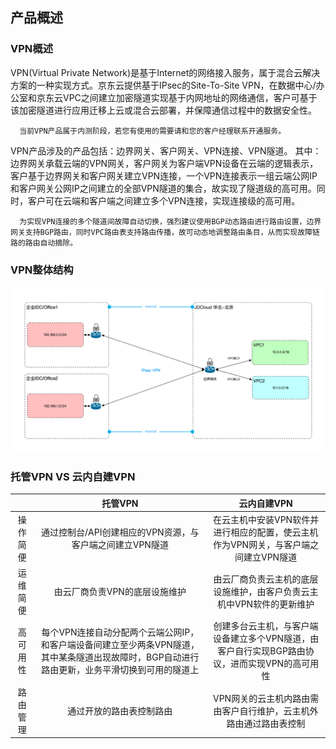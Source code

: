 ## 产品概述

### VPN概述

VPN(Virtual Private Network)是基于Internet的网络接入服务，属于混合云解决方案的一种实现方式。京东云提供基于IPsec的Site-To-Site VPN，在数据中心/办公室和京东云VPC之间建立加密隧道实现基于内网地址的网络通信，客户可基于该加密隧道进行应用迁移上云或混合云部署，并保障通信过程中的数据安全性。<br/>

```
  当前VPN产品属于内测阶段，若您有使用的需要请和您的客户经理联系开通服务。
```

VPN产品涉及的产品包括：边界网关、客户网关、VPN连接、VPN隧道。
其中：边界网关承载云端的VPN网关，客户网关为客户端VPN设备在云端的逻辑表示，客户基于边界网关和客户网关建立VPN连接，一个VPN连接表示一组云端公网IP和客户网关公网IP之间建立的全部VPN隧道的集合，故实现了隧道级的高可用。同时，客户可在云端和客户端之间建立多个VPN连接，实现连接级的高可用。

```
  为实现VPN连接的多个隧道间故障自动切换，强烈建议使用BGP动态路由进行路由设置，边界网关支持BGP路由，同时VPC路由表支持路由传播，故可动态地调整路由条目，从而实现故障链路的路由自动摘除。
```

### VPN整体结构
![](../../../../image/Networking/VPN/Introduction/product-view.png)



### 托管VPN VS 云内自建VPN

|  | 托管VPN | 云内自建VPN |
|:---:|:---:|:---:|
| 操作简便 | 通过控制台/API创建相应的VPN资源，与客户端之间建立VPN隧道 | 在云主机中安装VPN软件并进行相应的配置，使云主机作为VPN网关，与客户端之间建立VPN隧道 |
| 运维简便 | 由云厂商负责VPN的底层设施维护 | 由云厂商负责云主机的底层设施维护，由客户负责云主机中VPN软件的更新维护 |
| 高可用性 | 每个VPN连接自动分配两个云端公网IP，和客户端设备间建立至少两条VPN隧道，其中某条隧道出现故障时，BGP自动进行路由更新，业务平滑切换到可用的隧道上 | 创建多台云主机，与客户端设备建立多个VPN隧道，由客户自行实现BGP路由协议，进而实现VPN的高可用性 |
| 路由管理 | 通过开放的路由表控制路由 | VPN网关的云主机内路由需由客户自行维护，云主机外路由通过路由表控制 |
